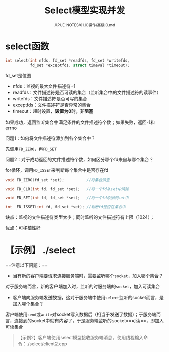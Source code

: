 <center>
    <h1>Select模型实现并发</h1>
	<small>APUE-NOTES/01.IO操作/高级IO.md</small>
</center>

# select函数

```c
int select(int nfds, fd_set *readfds, fd_set *writefds, 
           fd_set *exceptfds, struct timeval *timeout);
```

fd_set是位图

- nfds：监视的最大文件描述符+1
- readfds：文件描述符是否可读的集合（监听集合中的文件描述符的读事件）
- writefds：文件描述符是否可写的集合
- exceptfds：文件描述符是否异常的集合
- timeout：超时设置，**设置为0时，非阻塞**

如果成功，返回监听集合中满足条件的文件描述符个数；如果失败，返回-1和errno



问题1：如何将文件描述符添加到各个集合中？

先调用`FD_ZERO`，再`FD_SET`

问题2：对于成功返回的文件描述符个数，如何区分哪个fd来自与哪个集合？

for循环，调用`FD_ISSET`来判断每个集合中是否存在fd

```c
void FD_ZERO(fd_set *set);			//将集合清空

void FD_CLR(int fd, fd_set *set);	//将一个fd从set中清除

void FD_SET(int fd, fd_set *set);	//将一个fd添加到set中

int  FD_ISSET(int fd, fd_set *set);	//判断fd是否在集合中
```



缺点：监视的文件描述符类型太少；同时监听的文件描述符有上限（1024）；

优点：可移植性好



# 【示例】 ./select

==注意以下问题：==

- 当有新的客户端要请求连接服务端时，需要监听哪个`socket`，加入哪个集合？

对于服务端而言，新的客户端加入时，监听的时服务端的`socket`，加入可读集合



- 客户端向服务端发送数据，这对于服务端中使用`select`监听的socket而言，是加入哪个集合？

客户端使用`send`或`write`对socket写入数据后（相当于发送了数据）；于服务端而言，连接到的socket中就有内容了，于是服务端监听的socket==可读==，即加入可读集合



> 【示例2】客户端使用select模型接收服务端消息，使用线程输入命令：./select/client2.cpp


